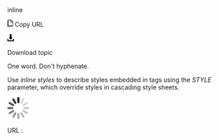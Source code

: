 # 

inline

![Copy URL](media/inline/Copy.png)
Copy URL

![Download](media/inline/Download.png)

Download topic

One word. Don't hyphenate. 

Use *inline styles* to describe styles embedded in tags using the *STYLE* parameter, which override styles in cascading style sheets. 

![In progress](media/inline/activity-large.gif)

URL :
